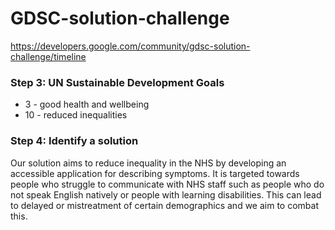 # GDSC-solution-challenge

https://developers.google.com/community/gdsc-solution-challenge/timeline

### Step 3: UN Sustainable Development Goals
 - 3 - good health and wellbeing
 - 10 - reduced inequalities

### Step 4: Identify a solution

Our solution aims to reduce inequality in the NHS by developing an accessible application for describing symptoms. It is targeted towards people who struggle to communicate with NHS staff such as people who do not speak English natively or people with learning disabilities. This can lead to delayed or mistreatment of certain demographics and we aim to combat this. 
